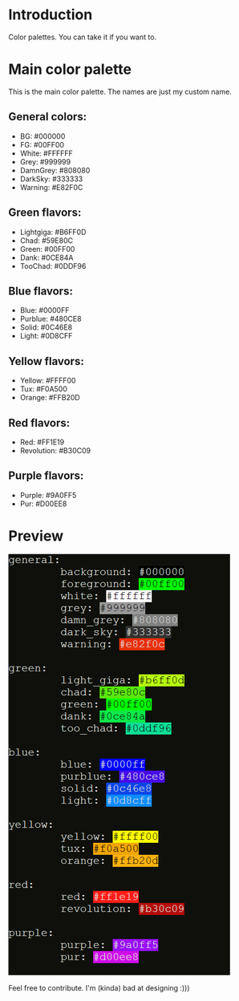 # Introduction

Color palettes. You can take it if you want to.

# Main color palette

This is the main color palette. The names are just my custom name.

## General colors:
+ BG: #000000
+ FG: #00FF00
+ White: #FFFFFF
+ Grey: #999999
+ DamnGrey: #808080
+ DarkSky: #333333
+ Warning: #E82F0C

## Green flavors:
+ Lightgiga: #B6FF0D
+ Chad: #59E80C
+ Green: #00FF00
+ Dank: #0CE84A
+ TooChad: #0DDF96

## Blue flavors:
+ Blue: #0000FF
+ Purblue: #480CE8 
+ Solid: #0C46E8
+ Light: #0D8CFF

## Yellow flavors:
+ Yellow: #FFFF00
+ Tux: #F0A500
+ Orange: #FFB20D

## Red flavors:
+ Red: #FF1E19
+ Revolution: #B30C09

## Purple flavors:

+ Purple: #9A0FF5
+ Pur: #D00EE8

# Preview
![Preview colors](/preview.png)

Feel free to contribute. I'm (kinda) bad at designing :)))

